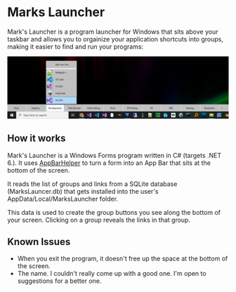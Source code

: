 # Marks Launcher
Mark's Launcher is a program launcher for Windows that sits above your taskbar and allows you to orgainize your application shortcuts into groups, making it easier to find and run your programs:

![Mark's Launcher Screenshot](MarksLauncherScreenshot.png "Mark's Launcher Screenshot")

## How it works 
Mark's Launcher is a Windows Forms program written in C# (targets .NET 6.). It uses [AppBarHelper](https://github.com/tip2tail/t2tWinFormAppBarLib) to turn a form into an App Bar that sits at the bottom of the screen. 

It reads the list of groups and links from a SQLite database (MarksLauncer.db) that gets installed into the user's AppData/Local/MarksLauncher folder. 

This data is used to create the group buttons you see along the bottom of your screen. Clicking on a group reveals the links in that group. 

## Known Issues
+ When you exit the program, it doesn't free up the space at the bottom of the screen. 
+ The name. I couldn't really come up with a good one. I'm open to suggestions for a better one. 
